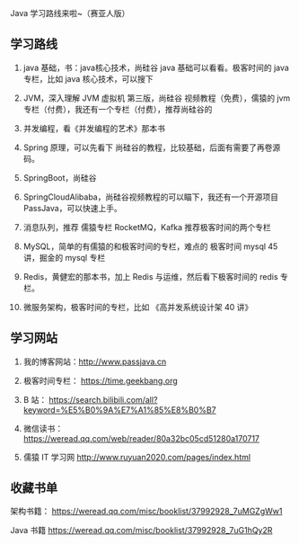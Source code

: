 Java 学习路线来啦~（赛亚人版）

## 学习路线

1. java 基础，书：java核心技术，尚硅谷 java 基础可以看看。极客时间的 java 专栏，比如 java 核心技术，可以搜下

2. JVM，深入理解 JVM 虚拟机 第三版，尚硅谷 视频教程（免费），儒猿的 jvm 专栏（付费），我还有一个专栏（付费），推荐尚硅谷的

3. 并发编程，看《并发编程的艺术》那本书

4. Spring 原理，可以先看下 尚硅谷的教程，比较基础，后面有需要了再卷源码。

5. SpringBoot，尚硅谷

6. SpringCloudAlibaba，尚硅谷视频教程的可以瞄下，我还有一个开源项目 PassJava，可以快速上手。

7. 消息队列，推荐 儒猿专栏 RocketMQ，Kafka 推荐极客时间的两个专栏

8. MySQL，简单的有儒猿的和极客时间的专栏，难点的 极客时间 mysql 45讲，掘金的 mysql 专栏

9. Redis，黄健宏的那本书，加上 Redis 与运维，然后看下极客时间的 redis 专栏。

10. 微服务架构，极客时间的专栏，比如 《高并发系统设计架 40 讲》

## 学习网站

1. 我的博客网站：http://www.passjava.cn

2.  极客时间专栏： https://time.geekbang.org

3. B 站： https://search.bilibili.com/all?keyword=%E5%B0%9A%E7%A1%85%E8%B0%B7

4. 微信读书： https://weread.qq.com/web/reader/80a32bc05cd51280a170717

5. 儒猿 IT 学习网 http://www.ruyuan2020.com/pages/index.html

## 收藏书单

架构书籍：
https://weread.qq.com/misc/booklist/37992928_7uMGZgWw1

Java 书籍
https://weread.qq.com/misc/booklist/37992928_7uG1hQy2R